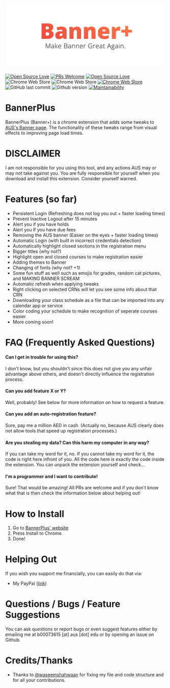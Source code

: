 ![BannerPlus](logo.png)

[![Open Source Love](https://badges.frapsoft.com/os/v1/open-source.svg?v=102)](https://github.com/ellerbrock/open-source-badge/)
[![PRs Welcome](https://img.shields.io/badge/PRs-welcome-brightgreen.svg?style=flat-square)](http://makeapullrequest.com)
[![Open Source Love](https://badges.frapsoft.com/os/mit/mit.svg?v=102)](https://github.com/ellerbrock/open-source-badge/)
![Chrome Web Store](https://img.shields.io/chrome-web-store/rating/hhmambngepaijefabkocngdaaihpaimb.svg)
![Chrome Web Store](https://img.shields.io/chrome-web-store/users/hhmambngepaijefabkocngdaaihpaimb.svg)
[![Chrome Web Store](https://img.shields.io/chrome-web-store/v/hhmambngepaijefabkocngdaaihpaimb.svg)](https://chrome.google.com/webstore/detail/bannerplus/hhmambngepaijefabkocngdaaihpaimb)
![GitHub last commit](https://img.shields.io/github/last-commit/deadpackets/bannerplus.svg)
![Github version](https://img.shields.io/badge/dynamic/json.svg?label=github%20version&url=https%3A%2F%2Fraw.githubusercontent.com%2FDeadPackets%2FBannerPlus%2Fmaster%2Fversion.json&query=version&colorB=blue)
[![Maintainability](https://api.codeclimate.com/v1/badges/9ac285b6bbf378239e76/maintainability)](https://codeclimate.com/github/DeadPackets/BannerPlus/maintainability)

# BannerPlus
BannerPlus (Banner+) is a chrome extension that adds some tweaks to [AUS's Banner page](https://banner.aus.edu). The functionality of these tweaks range from visual effects to improving page load times.

# DISCLAIMER

I am not responsible for you using this tool, and any actions AUS may or may not take against you. You are fully responsible for yourself when you download and install this extension. Consider yourself warned.

# Features (so far)

* Persistent Login (Refreshing does not log you out + faster loading times)
* Prevent Inactive Logout after 15 minutes
* Alert you if you have holds
* Alert you if you have due fees
* Removing the AUS banner (Easier on the eyes + faster loading times)
* Automatic Login (with built in incorrect credentials detection)
* Automatically highlight closed sections in the registration menu
* Bigger titles (why not?)
* Highlight open and closed courses to make registration easier
* Adding themes to Banner
* Changing of fonts (why not? +1)
* Some fun stuff as well such as emojis for grades, random cat pictures, and MAKING BANNER SCREAM
* Automatic refresh when applying tweaks
* Right clicking on selected CRNs will let you see some info about that CRN
* Downloading your class schedule as a file that can be imported into any calendar app or service
* Color coding your schedule to make recognition of seperate courses easier
* More coming soon!

# FAQ (Frequently Asked Questions)

#### Can I get in trouble for using this?

I don't know, but you shouldn't since this does not give you any unfair advantage above others, and doesn't directly influence the registration process.

#### Can you add feature X or Y?

Well, probably! See below for more information on how to request a feature.

#### Can you add an auto-registration feature?

Sure, pay me a million AED in cash. (Actually no, because AUS clearly does not allow tools that speed up registration processes.)

#### Are you stealing my data? Can this harm my computer in any way?

If you can take my word for it, no. If you cannot take my word for it, the code is right here infront of you. All the code here is exactly the code inside the extension. You can unpack the extension yourself and check...

#### I'm a programmer and I want to contribute!

Sure! That would be amazing! All PRs are welcome and if you don't know what that is then check the information below about helping out!

# How to Install

1. Go to [BannerPlus' website](https://deadpackets.github.io/BannerPlus)
2. Press Install to Chrome.
3. Done!

# Helping Out

If you wish you support me financially, you can easily do that via:

* My PayPal ([link](https://paypal.me/DeadPackets))

# Questions / Bugs / Feature Suggestions

You can ask questions or report bugs or even suggest features either by emailing me at b00073615 [at] aus [dot] edu or by opening an issue on Github.

# Credits/Thanks

* Thanks to [@waseemshahwaan](https://github.com/waseemshahwan) for fixing my file and code structure and for all your contributions.
